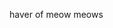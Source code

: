 haver of meow meows 

<!---
PurpyThePolite/PurpyThePolite is a ✨ special ✨ repository because its `README.md` (this file) appears on your GitHub profile.
You can click the Preview link to take a look at your changes.
--->
